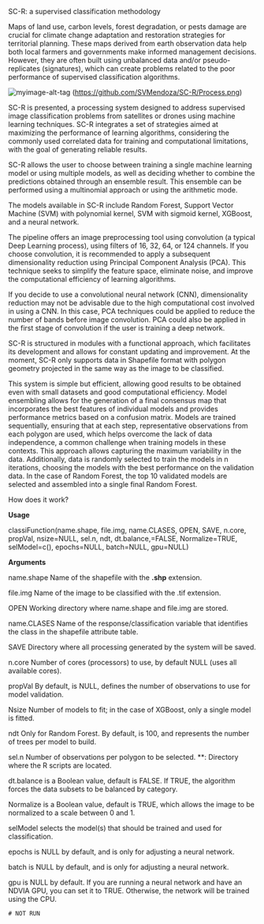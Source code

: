 SC-R: a supervised classification methodology

Maps of land use, carbon levels, forest degradation, or pests damage are crucial for climate change adaptation and restoration strategies for territorial planning. These maps derived from earth observation data help both local farmers and governments make informed management decisions. However, they are often built using unbalanced data and/or pseudo-replicates (signatures), which can create problems related to the poor performance of supervised classification algorithms. 


![myimage-alt-tag](../master/SC-R/Process.png)
(https://github.com/SVMendoza/SC-R/Process.png)


SC-R is presented, a processing system designed to address supervised image classification problems from satellites or drones using machine learning techniques. SC-R integrates a set of strategies aimed at maximizing the performance of learning algorithms, considering the commonly used correlated data for training and computational limitations, with the goal of generating reliable results.

SC-R allows the user to choose between training a single machine learning model or using multiple models, as well as deciding whether to combine the predictions obtained through an ensemble result. This ensemble can be performed using a multinomial approach or using the arithmetic mode.

The models available in SC-R include Random Forest, Support Vector Machine (SVM) with polynomial kernel, SVM with sigmoid kernel, XGBoost, and a neural network.

The pipeline offers an image preprocessing tool using convolution (a typical Deep Learning process), using filters of 16, 32, 64, or 124 channels. If you choose convolution, it is recommended to apply a subsequent dimensionality reduction using Principal Component Analysis (PCA). This technique seeks to simplify the feature space, eliminate noise, and improve the computational efficiency of learning algorithms.

If you decide to use a convolutional neural network (CNN), dimensionality reduction may not be advisable due to the high computational cost involved in using a CNN. In this case, PCA techniques could be applied to reduce the number of bands before image convolution. PCA could also be applied in the first stage of convolution if the user is training a deep network.

SC-R is structured in modules with a functional approach, which facilitates its development and allows for constant updating and improvement. At the moment, SC-R only supports data in Shapefile format with polygon geometry projected in the same way as the image to be classified.

This system is simple but efficient, allowing good results to be obtained even with small datasets and good computational efficiency. Model ensembling allows for the generation of a final consensus map that incorporates the best features of individual models and provides performance metrics based on a confusion matrix.
Models are trained sequentially, ensuring that at each step, representative observations from each polygon are used, which helps overcome the lack of data independence, a common challenge when training models in these contexts. This approach allows capturing the maximum variability in the data. Additionally, data is randomly selected to train the models in n iterations, choosing the models with the best performance on the validation data. In the case of Random Forest, the top 10 validated models are selected and assembled into a single final Random Forest.

How does it work?

**Usage**

classiFunction(name.shape, file.img, name.CLASES, OPEN, SAVE, n.core, propVal, nsize=NULL, sel.n, ndt, dt.balance,=FALSE, Normalize=TRUE, selModel=c(), epochs=NULL, batch=NULL, gpu=NULL)


**Arguments**

name.shape 	Name of the shapefile with the **.shp** extension. 

file.img 	Name of the image to be classified with the .tif extension. 

OPEN 		Working directory where name.shape and file.img are stored. 

name.CLASES 	Name of the response/classification variable that identifies the class in the shapefile attribute table. 

SAVE 		Directory where all processing generated by the system will be saved. 

n.core	 	Number of cores (processors) to use, by default NULL (uses all available cores). 

propVal 	By default, is NULL, defines the number of observations to use for model validation. 

Nsize 		Number of models to fit; in the case of XGBoost, only a single model is fitted. 

ndt 		Only for Random Forest. By default, is 100, and represents the number of trees per model to build. 

sel.n 		Number of observations per polygon to be selected. **: Directory where the R scripts are located.

dt.balance 	is a Boolean value, default is FALSE. If TRUE, the algorithm forces the data subsets to be balanced by category. 

Normalize 	is a Boolean value, default is TRUE, which allows the image to be normalized to a scale between 0 and 1.

selModel 	selects the model(s) that should be trained and used for classification. 

epochs 		is NULL by default, and is only for adjusting a neural network. 

batch 		is NULL by default, and is only for adjusting a neural network.

gpu 		is NULL by default. If you are running a neural network and have an NDVIA GPU, you can set it to TRUE. Otherwise, the network will be trained using the CPU.

```plaintext
# NOT RUN


```

